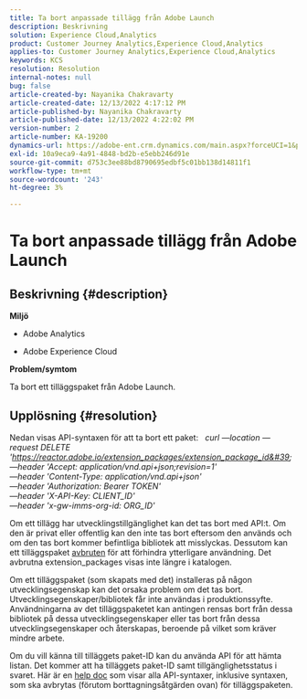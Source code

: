 ```yaml
---
title: Ta bort anpassade tillägg från Adobe Launch
description: Beskrivning
solution: Experience Cloud,Analytics
product: Customer Journey Analytics,Experience Cloud,Analytics
applies-to: Customer Journey Analytics,Experience Cloud,Analytics
keywords: KCS
resolution: Resolution
internal-notes: null
bug: false
article-created-by: Nayanika Chakravarty
article-created-date: 12/13/2022 4:17:12 PM
article-published-by: Nayanika Chakravarty
article-published-date: 12/13/2022 4:22:02 PM
version-number: 2
article-number: KA-19200
dynamics-url: https://adobe-ent.crm.dynamics.com/main.aspx?forceUCI=1&pagetype=entityrecord&etn=knowledgearticle&id=19cfd893-017b-ed11-81ac-6045bd006a22
exl-id: 10a9eca9-4a91-4848-bd2b-e5ebb246d91e
source-git-commit: d753c3ee88bd8790695edbf5c01bb138d14811f1
workflow-type: tm+mt
source-wordcount: '243'
ht-degree: 3%

---
```


# Ta bort anpassade tillägg från Adobe Launch

## Beskrivning {#description}


<b>Miljö</b>

- Adobe Analytics

- Adobe Experience Cloud

<b>Problem/symtom</b>

Ta bort ett tilläggspaket från Adobe Launch.


## Upplösning {#resolution}


Nedan visas API-syntaxen för att ta bort ett paket:
 
*curl —location —request DELETE &#39;https://reactor.adobe.io/extension_packages/extension_package_id&#39; \
—header &#39;Accept: application/vnd.api+json;revision=1&#39; \
—header &#39;Content-Type: application/vnd.api+json&#39; \
—header &#39;Authorization: Bearer TOKEN&#39; \
—header &#39;X-API-Key: CLIENT_ID&#39; \
—header &#39;x-gw-imms-org-id: ORG_ID&#39;*

Om ett tillägg har utvecklingstillgänglighet kan det tas bort med API:t. Om den är privat eller offentlig kan den inte tas bort eftersom den används och om den tas bort kommer befintliga bibliotek att misslyckas. Dessutom kan ett tilläggspaket [avbruten](https://experienceleague.adobe.com/docs/experience-platform/tags/api/endpoints/extension-packages.html?lang=en#discontinue) för att förhindra ytterligare användning. Det avbrutna extension_packages visas inte längre i katalogen.

Om ett tilläggspaket (som skapats med det) installeras på någon utvecklingsegenskap kan det orsaka problem om det tas bort. Utvecklingsegenskaper/bibliotek får inte användas i produktionssyfte. Användningarna av det tilläggspaketet kan antingen rensas bort från dessa bibliotek på dessa utvecklingsegenskaper eller tas bort från dessa utvecklingsegenskaper och återskapas, beroende på vilket som kräver mindre arbete.

Om du vill känna till tilläggets paket-ID kan du använda API för att hämta listan. Det kommer att ha tilläggets paket-ID samt tillgänglighetsstatus i svaret. Här är en [help doc](https://experienceleague.adobe.com/docs/experience-platform/tags/api/endpoints/extension-packages.html?lang=en#list) som visar alla API-syntaxer, inklusive syntaxen, som ska avbrytas (förutom borttagningsåtgärden ovan) för tilläggspaketen.

